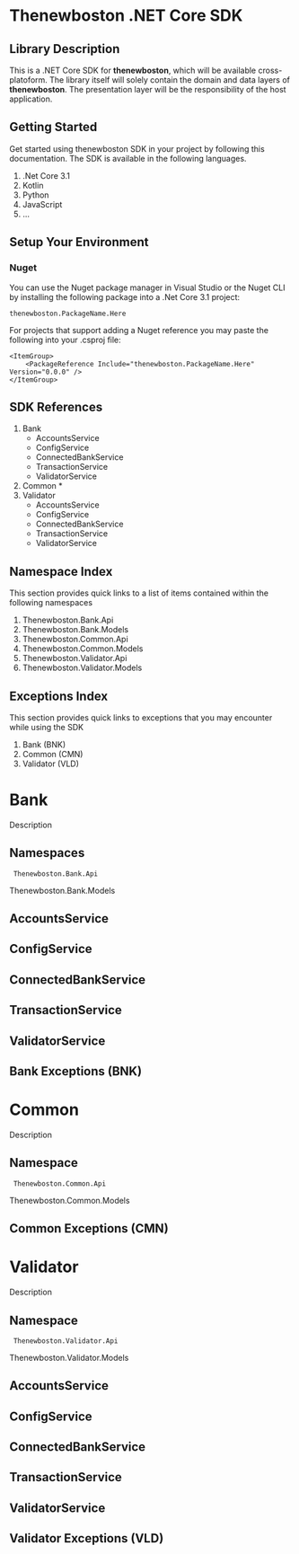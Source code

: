 # Thenewboston .NET Core SDK
## Library Description
This is a .NET Core SDK for **thenewboston**, which will be available cross-platoform. The library itself will solely contain the domain and data layers of **thenewboston**. The presentation layer will be the responsibility of the host application.


## Getting Started
Get started using thenewboston SDK in your project by following this documentation. The SDK is available in the following languages. 

 1. .Net Core 3.1
 2. Kotlin
 3. Python
 4. JavaScript
 5. ...

## Setup Your Environment
### Nuget
You can use the Nuget package manager in Visual Studio or the Nuget CLI by installing the following package into a .Net Core 3.1 project:

    thenewboston.PackageName.Here
    
For projects that support  adding  a Nuget reference you may paste the following into your .csproj file:

	<ItemGroup>
	    <PackageReference Include="thenewboston.PackageName.Here" Version="0.0.0" />
	</ItemGroup>

## SDK References
 1. Bank
	 * AccountsService
	 * ConfigService
	 * ConnectedBankService
	 * TransactionService
	 * ValidatorService
 2. Common
	 * 
 3. Validator
	 * AccountsService
	 * ConfigService
	 * ConnectedBankService
	 * TransactionService
	 * ValidatorService

## Namespace Index
This section provides quick links to a list of items contained within the following namespaces
 1. Thenewboston.Bank.Api
 2. Thenewboston.Bank.Models
 3. Thenewboston.Common.Api
 4. Thenewboston.Common.Models
 5. Thenewboston.Validator.Api
 6. Thenewboston.Validator.Models

## Exceptions Index
This section provides quick links to exceptions that you may encounter while using the SDK
 1. Bank (BNK)
 2. Common (CMN)
 3. Validator  (VLD)

# Bank
Description 
## Namespaces
	 Thenewboston.Bank.Api
   Thenewboston.Bank.Models
	 
## AccountsService
##  ConfigService
##  ConnectedBankService
##  TransactionService
##  ValidatorService
##  Bank Exceptions (BNK)

# Common
Description
## Namespace
	 Thenewboston.Common.Api
   Thenewboston.Common.Models
## Common Exceptions (CMN)

# Validator
Description
## Namespace
	 Thenewboston.Validator.Api
   Thenewboston.Validator.Models
## AccountsService
## ConfigService
## ConnectedBankService
## TransactionService
## ValidatorService
## Validator Exceptions (VLD)
